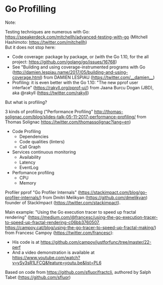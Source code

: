 # Go Profilling

Note:

Testing techniques are numerous with Go: <https://speakerdeck.com/mitchellh/advanced-testing-with-go>
(Mitchell Hashimoto: <https://twitter.com/mitchellh>)  
But it does not stop here:

- Code coverage: package by package, or (with the Go 1.10, for the all project: <https://github.com/golang/go/issues/16768>)
- See "Building and using coverage-instrumented programs with Go (<http://damien.lespiau.name/2017/05/building-and-using-coverage.html>)
  from DAMIEN LESPIAU (<https://twitter.com/__damien__>)
- Profiling: it is even better with the Go 1.10: "The new pprof user interface"
  (<https://rakyll.org/pprof-ui/>) from Jaana Burcu Dogan (JBD), aka @rakyll (<https://twitter.com/rakyll>)

But what is profiling?

3 kinds of profiling ("Performance Profiling" <http://thomas-solignac.com/blog/slides-talk-05-11-2017-performance-profiling/>
from Thomas Solignac <https://twitter.com/thomassolignac?lang=en>)

- Code Profiling
  - Dependencies
  - Code qualities (linters)
  - Call Graph
- Services continuous monitoring
  - Availability
  - Latency
  - EventLog
- Perfomance profiling
  - CPU
  - Memory

Profiler pprof "Go Profiler Internals" (<https://stackimpact.com/blog/go-profiler-internals/>)
from Dmitri Melikyan (<https://github.com/dmelikyan>) founder of StackImpact (<https://twitter.com/stackimpact>).

Main example: "Using the Go execution tracer to speed up fractal rendering" (<https://medium.com/@francesc/using-the-go-execution-tracer-to-speed-up-fractal-rendering-c06bb3760507>,
<https://campoy.cat/blog/using-the-go-tracer-to-speed-up-fractal-making/>)
from Francesc Campoy (<https://twitter.com/francesc>):

- His code is at <https://github.com/campoy/justforfunc/tree/master/22-perf>
- And a video demonstration is available at <https://www.youtube.com/watch?v=ySy3sR1LFCQ&feature=youtu.be&list=PL6>

Based on code from <https://github.com/sfluor/fractcli>, authored
by Salph Tabet (<https://github.com/sfluor>)